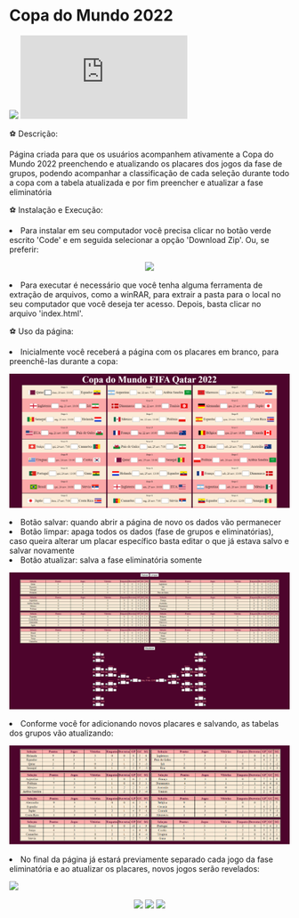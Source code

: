 # Copa do Mundo 2022

![](https://img.shields.io/github/repo-size/RaquelCCabral/Copa-do-Mundo-2022?color=red) ![](https://img.shields.io/github/size/RaquelCCabral/Copa-do-Mundo-2022/index.html?style=flat)

<label> ⚽ Descrição:

<p> Página criada para que os usuários acompanhem ativamente a Copa do Mundo 2022 preenchendo e atualizando os placares dos jogos da fase de grupos, podendo acompanhar
a classificação de cada seleção durante todo a copa com a tabela atualizada e por fim preencher e atualizar a fase eliminatória 

<label> ⚽ Instalação e Execução:

<li> Para instalar em seu computador você precisa clicar no botão verde escrito 'Code' e em seguida selecionar a opção 'Download Zip'. Ou, se preferir:
<p align = 'center'><a href="https://github.com/RaquelCCabral/Copa-do-Mundo-2022/archive/refs/heads/main.zip" target="_blank"><img src="https://img.shields.io/badge/-Download-%230077B5?style=for-the-badgelogoColor=white" target="_blank"></a>
<li> Para executar é necessário que você tenha alguma ferramenta de extração de arquivos, como a winRAR, para extrair a pasta para o local no seu computador
que você deseja ter acesso. Depois, basta clicar no arquivo 'index.html'.

<label> ⚽ Uso da página: 

<li> Inicialmente você receberá a página com os placares em branco, para preenchê-las durante a copa:

<p><img src = 'Imagens Copa do Mundo 2022/Copa do Mundo 2022.png'>

<li> Botão salvar: quando abrir a página de novo os dados vão permanecer
<li> Botão limpar: apaga todos os dados (fase de grupos e eliminatórias), caso queira alterar um placar específico basta editar o que já estava salvo e salvar novamente
<li> Botão atualizar: salva a fase eliminatória somente

<p><img src = 'Imagens Copa do Mundo 2022/Copa do Mundo 2022 Tabelas Vazias.png'>

<li> Conforme você for adicionando novos placares e salvando, as tabelas dos grupos vão atualizando:

<p><img src = 'Imagens Copa do Mundo 2022/Copa do Mundo 2022 Tabelas.png'>

<li> No final da página já estará previamente separado cada jogo da fase eliminatória e ao atualizar os placares, novos jogos serão revelados:

<p><img src = 'Imagens Copa do Mundo 2022/Copa do Mundo 2022 Eliminatórias.png'>
 
<p align="center">
<img src="https://img.shields.io/badge/html5-%23E34F26.svg?style=for-the-badge&logo=html5&logoColor=white">
<img src="https://img.shields.io/badge/css3-%231572B6.svg?style=for-the-badge&logo=css3&logoColor=white">
<img src="https://img.shields.io/badge/javascript-%23323330.svg?style=for-the-badge&logo=javascript&logoColor=%23F7DF1E">
</p>
